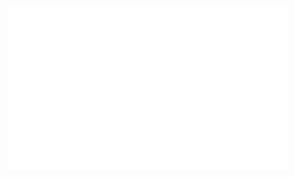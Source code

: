 <div align="center">
   <a href="#" target="_blank">
      <img src="/generated/overview.svg" target="_blank">
   </a>
</div>

